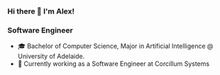 ### Hi there 👋 I'm Alex!

### Software Engineer

- 🎓 Bachelor of Computer Science, Major in Artificial Intelligence @ University of Adelaide.
- 🔭 Currently working as a Software Engineer at Corcillum Systems

<!--
**AlexMcClay/AlexMcClay** is a ✨ _special_ ✨ repository because its `README.md` (this file) appears on your GitHub profile.

Here are some ideas to get you started:

- 🔭 I’m currently working on ...
- 🌱 I’m currently learning ...
- 👯 I’m looking to collaborate on ...
- 🤔 I’m looking for help with ...
- 💬 Ask me about ...
- 📫 How to reach me: ...
- 😄 Pronouns: ...
- ⚡ Fun fact: ...
-->
